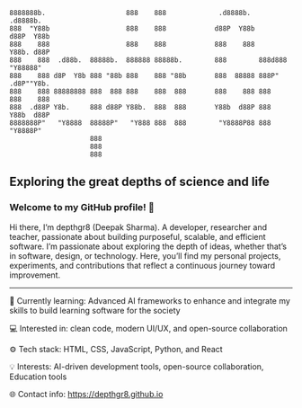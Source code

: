 ```                                         
8888888b.                    888    888             .d8888b.           .d8888b. 
888  "Y88b                   888    888            d88P  Y88b         d88P  Y88b
888    888                   888    888            888    888         Y88b. d88P
888    888  .d88b.  88888b.  888888 88888b.        888        888d888  "Y88888" 
888    888 d8P  Y8b 888 "88b 888    888 "88b       888  88888 888P"   .d8P""Y8b.
888    888 88888888 888  888 888    888  888       888    888 888     888    888
888  .d88P Y8b.     888 d88P Y88b.  888  888       Y88b  d88P 888     Y88b  d88P
8888888P"   "Y8888  88888P"   "Y888 888  888        "Y8888P88 888      "Y8888P" 
                    888                                                         
                    888                                                         
                    888                                                             
```                                                                   
## Exploring the great depths of science and life
### Welcome to my GitHub profile! 👋

Hi there, I’m depthgr8 (Deepak Sharma). A developer, researcher and teacher, passionate about building purposeful, scalable, and efficient software. I’m passionate about exploring the depth of ideas, whether that’s in software, design, or technology.
Here, you’ll find my personal projects, experiments, and contributions that reflect a continuous journey toward improvement.
______________

🧠 Currently learning: Advanced AI frameworks to enhance and integrate my skills to build learning software for the society

💻 Interested in: clean code, modern UI/UX, and open-source collaboration

⚙️ Tech stack: HTML, CSS, JavaScript, Python, and React

💡 Interests: AI-driven development tools, open-source collaboration, Education tools

🌐 Contact info: https://depthgr8.github.io
